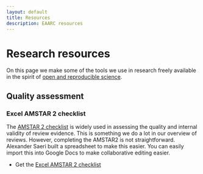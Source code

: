```yaml
---
layout: default
title: Resources
description: EAARC resources
---
```


# Research resources

On this page we make some of the tools we use in research freely available in the spirit of [open and reproducible science](https://www.nature.com/articles/s41562-016-0021).

## Quality assessment

### Excel AMSTAR 2 checklist

The [AMSTAR 2 checklist](https://amstar.ca/Amstar-2.php) is widely used in assessing the quality and internal validity of review evidence. This is something we do a lot in our overview of reviews. However, completing the AMSTAR2 is not straightforward. Alexander Saeri built a spreadsheet to make this easier. You can easily import this into Google Docs to make collaborative editing easier.

* Get the [Excel AMSTAR 2 checklist](https://drive.google.com/open?id=1w3ycm4LYlKjaR60bol7BU1KyY2wRSjlY)
